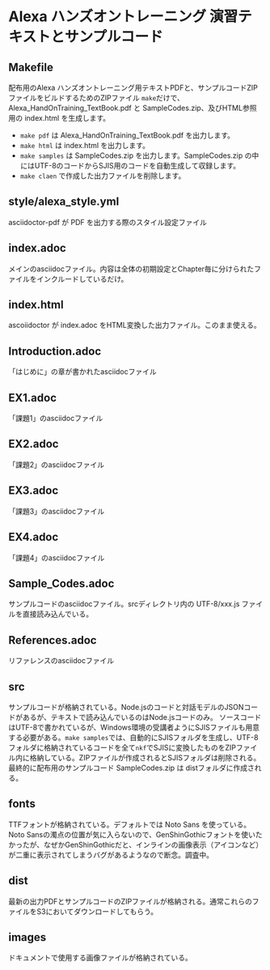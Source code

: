 # Alexa ハンズオントレーニング 演習テキストとサンプルコード

## Makefile

配布用のAlexa ハンズオントレーニング用テキストPDFと、サンプルコードZIPファイルをビルドするためのZIPファイル
`make`だけで、Alexa_HandOnTraining_TextBook.pdf と SampleCodes.zip、及びHTML参照用の index.html を生成します。

* `make pdf` は Alexa_HandOnTraining_TextBook.pdf を出力します。
* `make html` は index.html を出力します。
* `make samples` は SampleCodes.zip を出力します。SampleCodes.zip の中にはUTF-8のコードからSJIS用のコードを自動生成して収録します。
* `make claen` で作成した出力ファイルを削除します。

## style/alexa_style.yml

asciidoctor-pdf が PDF を出力する際のスタイル設定ファイル

## index.adoc

メインのasciidocファイル。内容は全体の初期設定とChapter毎に分けられたファイルをインクルードしているだけ。

## index.html

ascoiidoctor が index.adoc をHTML変換した出力ファイル。このまま使える。

## Introduction.adoc

「はじめに」の章が書かれたasciidocファイル

## EX1.adoc

「課題1」のasciidocファイル

## EX2.adoc

「課題2」のasciidocファイル

## EX3.adoc

「課題3」のasciidocファイル

## EX4.adoc

「課題4」のasciidocファイル

## Sample_Codes.adoc

サンプルコードのasciidocファイル。srcディレクトリ内の UTF-8/xxx.js ファイルを直接読み込んでいる。

## References.adoc

リファレンスのasciidocファイル

## src

サンプルコードが格納されている。Node.jsのコードと対話モデルのJSONコードがあるが、テキストで読み込んでいるのはNode.jsコードのみ。
ソースコードはUTF-8で書かれているが、Windows環境の受講者ようにSJISファイルも用意する必要がある。`make samples`では、自動的にSJISフォルダを生成し、UTF-8フォルダに格納されているコードを全て`nkf`でSJISに変換したものをZIPファイル内に格納している。ZIPファイルが作成されるとSJISフォルダは削除される。最終的に配布用のサンプルコード SampleCodes.zip は distフォルダに作成される。

## fonts

TTFフォントが格納されている。デフォルトでは Noto Sans を使っている。
Noto Sansの濁点の位置が気に入らないので、GenShinGothicフォントを使いたかったが、なぜかGenShinGothicだと、インラインの画像表示（アイコンなど）が二重に表示されてしまうバグがあるようなので断念。調査中。

## dist

最新の出力PDFとサンプルコードのZIPファイルが格納される。通常これらのファイルをS3においてダウンロードしてもらう。

## images

ドキュメントで使用する画像ファイルが格納されている。

